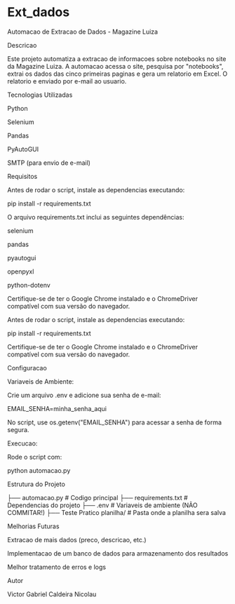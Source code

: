 # Ext_dados
Automacao de Extracao de Dados - Magazine Luiza

Descricao

Este projeto automatiza a extracao de informacoes sobre notebooks no site da Magazine Luiza. A automacao acessa o site, pesquisa por "notebooks", extrai os dados das cinco primeiras paginas e gera um relatorio em Excel. O relatorio e enviado por e-mail ao usuario.

Tecnologias Utilizadas

Python

Selenium

Pandas

PyAutoGUI

SMTP (para envio de e-mail)

Requisitos

Antes de rodar o script, instale as dependencias executando:

pip install -r requirements.txt

O arquivo requirements.txt inclui as seguintes dependências:

selenium

pandas

pyautogui

openpyxl

python-dotenv

Certifique-se de ter o Google Chrome instalado e o ChromeDriver compatível com sua versão do navegador.

Antes de rodar o script, instale as dependencias executando:

pip install -r requirements.txt

Certifique-se de ter o Google Chrome instalado e o ChromeDriver compatível com sua versão do navegador.

Configuracao

Variaveis de Ambiente:

Crie um arquivo .env e adicione sua senha de e-mail:

EMAIL_SENHA=minha_senha_aqui

No script, use os.getenv("EMAIL_SENHA") para acessar a senha de forma segura.

Execucao:

Rode o script com:

python automacao.py

Estrutura do Projeto

├── automacao.py         # Codigo principal
├── requirements.txt     # Dependencias do projeto
├── .env                 # Variaveis de ambiente (NÃO COMMITAR!)
├── Teste Pratico planilha/ # Pasta onde a planilha sera salva

Melhorias Futuras

Extracao de mais dados (preco, descricao, etc.)

Implementacao de um banco de dados para armazenamento dos resultados

Melhor tratamento de erros e logs

Autor

Victor Gabriel Caldeira Nicolau


